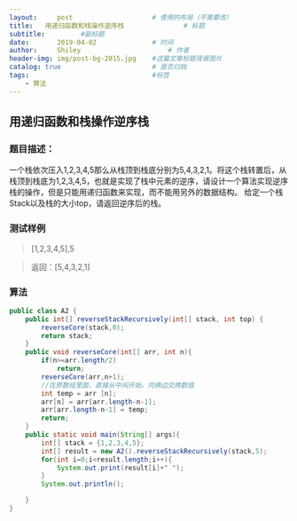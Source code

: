 ```yaml
---
layout:     post   				    # 使用的布局（不需要改）
title:   用递归函数和栈操作逆序栈 				# 标题 
subtitle:         #副标题
date:       2019-04-02 				# 时间
author:     Shiley 						# 作者
header-img: img/post-bg-2015.jpg 	#这篇文章标题背景图片
catalog: true 						# 是否归档
tags:								#标签
    - 算法
---
```

## 用递归函数和栈操作逆序栈
### 题目描述：
一个栈依次压入1,2,3,4,5那么从栈顶到栈底分别为5,4,3,2,1。将这个栈转置后，从栈顶到栈底为1,2,3,4,5，也就是实现了栈中元素的逆序，请设计一个算法实现逆序栈的操作，但是只能用递归函数来实现，而不能用另外的数据结构。
给定一个栈Stack以及栈的大小top，请返回逆序后的栈。
### 测试样例
> [1,2,3,4,5],5


> 返回：[5,4,3,2,1]

### 算法
```java
public class A2 {
    public int[] reverseStackRecursively(int[] stack, int top) {
        reverseCore(stack,0);
        return stack;
    }
    public void reverseCore(int[] arr, int n){
        if(n>=arr.length/2)
            return;
        reverseCore(arr,n+1);
        //在原数组里面，直接从中间开始，向俩边交换数值
        int temp = arr [n];
        arr[n] = arr[arr.length-n-1];
        arr[arr.length-n-1] = temp;
        return;
    }
    public static void main(String[] args){
        int[] stack = {1,2,3,4,5};
        int[] result = new A2().reverseStackRecursively(stack,5);
        for(int i=0;i<result.length;i++){
            System.out.print(result[i]+" ");
        }
        System.out.println();

    }
}
```
